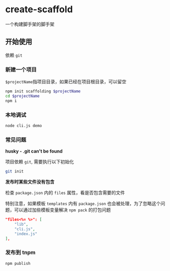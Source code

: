 # create-scaffold

一个构建脚手架的脚手架

## 开始使用

依赖 `git`

### 新建一个项目

`$projectName`指项目目录，如果已经在项目根目录，可以留空

```bash
npm init scaffolding $projectName
cd $projectName
npm i
```

### 本地调试

```bash
node cli.js demo
```

### 常见问题

**husky - .git can't be found**

项目依赖 `git`, 需要执行以下初始化

```bash
git init
```

**发布时某些文件没有包含**

检查 `package.json` 内的 `files` 属性，看是否包含需要的文件

特别注意，如果模板 `templates` 内有 `package.json` 也会被处理，为了忽略这个问题，可以通过加些模板变量解决 `npm pack` 的打包问题

```json
"files<%= %>": [
    "lib",
    "cli.js",
    "index.js"
],
```

### 发布到 tnpm

```bash
npm publish
```